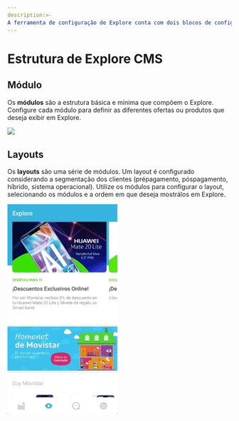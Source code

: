 ```yaml
---
description:>-
A ferramenta de configuração de Explore conta com dois blocos de configuração básicos: Modules e Layouts.
---
```


# Estrutura de Explore CMS

## Módulo

Os **módulos** são a estrutura básica e mínima que compõem o Explore. Configure cada módulo para definir as diferentes ofertas ou produtos que deseja exibir em Explore.

![](https://lh3.googleusercontent.com/LxO38Hsi9yVE8_bUmqRgLdI-XfgNbjfh9oGShEwGCTqlq0b_89J6wLNllFdzWJtNqk6jBK844NjpoedlrmZO_XehNZ2BkR5LXZKWN-u9AThzfM4Ia0LLqUlvPrclaVSu04KLutQ-)

## Layouts

Os **layouts** são uma série de módulos. Um layout é configurado considerando a segmentação dos clientes \(prépagamento, póspagamento, híbrido, sistema operacional\). Utilize os módulos para configurar o layout, selecionando os módulos e a ordem em que deseja mostrálos em Explore.

![](../.gitbook/assets/layout_example.gif)

